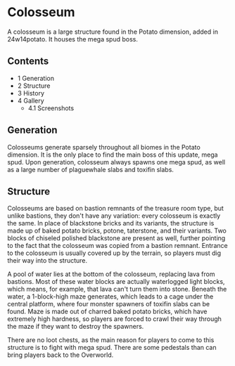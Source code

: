 # Colosseum
A colosseum is a large structure found in the Potato dimension, added in 24w14potato. It houses the mega spud boss.

## Contents
- 1 Generation
- 2 Structure
- 3 History
- 4 Gallery
	- 4.1 Screenshots

## Generation
Colosseums generate sparsely throughout all biomes in the Potato dimension. It is the only place to find the main boss of this update, mega spud. Upon generation, colosseum always spawns one mega spud, as well as a large number of plaguewhale slabs and toxifin slabs.

## Structure
Colosseums are based on bastion remnants of the treasure room type, but unlike bastions, they don't have any variation: every colosseum is exactly the same. In place of blackstone bricks and its variants, the structure is made up of baked potato bricks, potone, taterstone, and their variants. Two blocks of chiseled polished blackstone are present as well, further pointing to the fact that the colosseum was copied from a bastion remnant. Entrance to the colosseum is usually covered up by the terrain, so players must dig their way into the structure.

A pool of water lies at the bottom of the colosseum, replacing lava from bastions. Most of these water blocks are actually waterlogged light blocks, which means, for example, that lava can't turn them into stone. Beneath the water, a 1-block-high maze generates, which leads to a cage under the central platform, where four monster spawners of toxifin slabs can be found. Maze is made out of charred baked potato bricks, which have extremely high hardness, so players are forced to crawl their way through the maze if they want to destroy the spawners.

There are no loot chests, as the main reason for players to come to this structure is to fight with mega spud. There are some pedestals than can bring players back to the Overworld.

